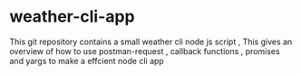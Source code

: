 # weather-cli-app
This git repository contains a small weather cli node js script , This gives an overview of how to use postman-request , callback functions , promises and yargs to make a effcient node cli app
